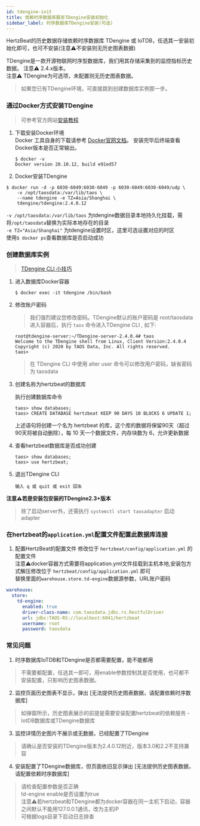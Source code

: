 ```yaml
---
id: tdengine-init  
title: 依赖时序数据库服务TDengine安装初始化        
sidebar_label: 时序数据库TDengine安装(可选)    
---
```


HertzBeat的历史数据存储依赖时序数据库 TDengine 或 IoTDB，任选其一安装初始化即可，也可不安装(注意⚠️不安装则无历史图表数据)

TDengine是一款开源物联网时序型数据库，我们用其存储采集到的监控指标历史数据。 注意⚠️ 2.4.x版本。   
注意⚠️ TDengine为可选项，未配置则无历史图表数据。

> 如果您已有TDengine环境，可直接跳到创建数据库实例那一步。


### 通过Docker方式安装TDengine 
> 可参考官方网站[安装教程](https://www.taosdata.com/docs/cn/v2.0/getting-started/docker)  
1. 下载安装Docker环境   
   Docker 工具自身的下载请参考 [Docker官网文档](https://docs.docker.com/get-docker/)。
      安装完毕后终端查看Docker版本是否正常输出。
   ```
   $ docker -v
   Docker version 20.10.12, build e91ed57
   ```
2. Docker安装TDengine  

```shell
$ docker run -d -p 6030-6049:6030-6049 -p 6030-6049:6030-6049/udp \
    -v /opt/taosdata:/var/lib/taos \ 
    --name tdengine -e TZ=Asia/Shanghai \
    tdengine/tdengine:2.4.0.12
```

   `-v /opt/taosdata:/var/lib/taos` 为tdengine数据目录本地持久化挂载，需将`/opt/taosdata`替换为实际本地存在的目录  
   `-e TZ="Asia/Shanghai"` 为tdengine设置时区，这里可选设置对应的时区   
   使用```$ docker ps```查看数据库是否启动成功

### 创建数据库实例    

>  [TDengine CLI 小技巧](https://docs.taosdata.com/2.4/reference/taos-shell/#tdengine-cli-%E5%B0%8F%E6%8A%80%E5%B7%A7)

1. 进入数据库Docker容器  
   ```
   $ docker exec -it tdengine /bin/bash
   ```

2. 修改账户密码

   > 我们强烈建议您修改密码。TDengine默认的账户密码是 root/taosdata
   > 进入容器后，执行 `taos` 命令进入TDengine CLI , 如下: 

   ```
   root@tdengine-server:~/TDengine-server-2.4.0.4# taos
   Welcome to the TDengine shell from Linux, Client Version:2.4.0.4
   Copyright (c) 2020 by TAOS Data, Inc. All rights reserved.
   taos>
   ```
   > 在 TDengine CLI 中使用 alter user 命令可以修改用户密码，缺省密码为 taosdata

3. 创建名称为hertzbeat的数据库

   执行创建数据库命令

   ```
   taos> show databases;
   taos> CREATE DATABASE hertzbeat KEEP 90 DAYS 10 BLOCKS 6 UPDATE 1;
   ```

   上述语句将创建一个名为 hertzbeat 的库，这个库的数据将保留90天（超过90天将被自动删除），每 10 天一个数据文件，内存块数为 6，允许更新数据

4. 查看hertzbeat数据库是否成功创建

   ```
   taos> show databases;
   taos> use hertzbeat;
   ```

5. 退出TDengine CLI

   ```
   输入 q 或 quit 或 exit 回车
   ```

**注意⚠️若是安装包安装的TDengine2.3+版本**       

> 除了启动server外，还需执行 `systemctl start taosadapter` 启动 adapter

### 在hertzbeat的`application.yml`配置文件配置此数据库连接   

1. 配置HertzBeat的配置文件
   修改位于 `hertzbeat/config/application.yml` 的配置文件   
   注意⚠️docker容器方式需要将application.yml文件挂载到主机本地,安装包方式解压修改位于 `hertzbeat/config/application.yml` 即可     
   替换里面的`warehouse.store.td-engine`数据源参数，URL账户密码    

```yaml
warehouse:
  store:
    td-engine:
      enabled: true
      driver-class-name: com.taosdata.jdbc.rs.RestfulDriver
      url: jdbc:TAOS-RS://localhost:6041/hertzbeat
      username: root
      password: taosdata
```

### 常见问题   

1. 时序数据库IoTDB和TDengine是否都需要配置，能不能都用
> 不需要都配置，任选其一即可，用enable参数控制其是否使用，也可都不安装配置，只影响历史图表数据。

2. 监控页面历史图表不显示，弹出 [无法提供历史图表数据，请配置依赖时序数据库] 
> 如弹窗所示，历史图表展示的前提是需要安装配置hertzbeat的依赖服务 - IotDB数据库或TDengine数据库

3. 监控详情历史图片不展示或无数据，已经配置了TDengine   
> 请确认是否安装的TDengine版本为2.4.0.12附近，版本3.0和2.2不支持兼容

4. 安装配置了TDengine数据库，但页面依旧显示弹出 [无法提供历史图表数据，请配置依赖时序数据库]
> 请检查配置参数是否正确  
> td-engine enable是否设置为true  
> 注意⚠️若hertzbeat和TDengine都为docker容器在同一主机下启动，容器之间默认不能用127.0.0.1通讯，改为主机IP  
> 可根据logs目录下启动日志排查  
